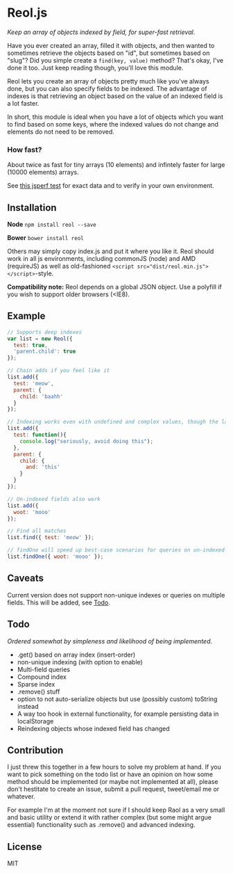 # Reol.js

_Keep an array of objects indexed by field, for super-fast retrieval._

Have you ever created an array, filled it with objects, and then wanted to sometimes 
retrieve the objects based on "id", but sometimes based on "slug"? Did you simple 
create a `find(key, value)` method? That's okay, I've done it too. Just keep reading 
though, you'll love this module.

Reol lets you create an array of objects pretty much like you've always done, but 
you can also specify fields to be indexed. The advantage of indexes is that 
retrieving an object based on the value of an indexed field is a lot faster.

In short, this module is ideal when you have a lot of objects which you want to 
find based on some keys, where the indexed values do not change and elements do 
not need to be removed.


### How fast?

About twice as fast for tiny arrays (10 elements) and infintely faster for large (10000 elements) arrays.

See [this jsperf test](http://jsperf.com/reol-js-vs-naive-search) for exact data
and to verify in your own environment.


## Installation

**Node** `npm install reol --save`

**Bower** `bower install reol`

Others may simply copy index.js and put it where you like it. Reol should work 
in all js environments, including commonJS (node) and AMD (requireJS) as well as 
old-fashioned `<script src="dist/reol.min.js"></script>`-style.

**Compatibility note:** Reol depends on a global JSON object. Use a polyfill if 
you wish to support older browsers (<IE8).


## Example

```javascript
// Supports deep indexes
var list = new Reol({
  test: true,
  'parent.child': true
});

// Chain adds if you feel like it
list.add({
  test: 'meow',
  parent: {
    child: 'baahh'
  }
});

// Indexing works even with undefined and complex values, though the latter is not recommended
list.add({
  test: function(){
    console.log("seriously, avoid doing this");
  },
  parent: {
    child: {
      and: 'this'
    }
  }
});

// Un-indexed fields also work
list.add({
  woot: 'mooo'
});

// Find all matches
list.find({ test: 'meow' });

// findOne will speed up best-case scenarios for queries on un-indexed fields
list.findOne({ woot: 'mooo' });
```


## Caveats

Current version does not support non-unique indexes or queries on multiple fields.
This will be added, see [Todo](#todo).


## Todo

_Ordered somewhat by simpleness and likelihood of being implemented._

* .get() based on array index (insert-order)
* non-unique indexing (with option to enable)
* Multi-field queries
* Compound index
* Sparse index
* .remove() stuff
* option to not auto-serialize objects but use (possibly custom) toString instead
* A way too hook in external functionality, for example persisting data in localStorage
* Reindexing objects whose indexed field has changed


## Contribution

I just threw this together in a few hours to solve my problem at hand. If you
want to pick something on the todo list or have an opinion on how some method
should be implemented (or maybe not implemented at all), please don't hestitate
to create an issue, submit a pull request, tweet/email me or whatever.

For example I'm at the moment not sure if I should keep Raol as a very small
and basic utility or extend it with rather complex (but some might argue essential)
functionality such as .remove() and advanced indexing.

## License

MIT
